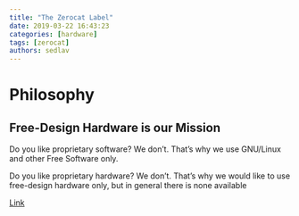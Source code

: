 ```yaml
---
title: "The Zerocat Label"
date: 2019-03-22 16:43:23
categories: [hardware]
tags: [zerocat]
authors: sedlav
---
```

        
# Philosophy

## Free-Design Hardware is our Mission

Do you like proprietary software? We don’t. That’s why we use GNU/Linux and other Free Software only.

Do you like proprietary hardware? We don’t. That’s why we would like to use free-design hardware only, but in general there is none available

[Link](http://www.zerocat.org/index.html)
